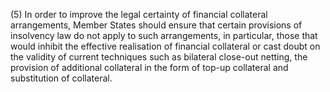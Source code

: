 (5) In order to improve the legal certainty of financial collateral arrangements, Member States should ensure that certain provisions of insolvency law do not apply to such arrangements, in particular, those that would inhibit the effective realisation of financial collateral or cast doubt on the validity of current techniques such as bilateral close-out netting, the provision of additional collateral in the form of top-up collateral and substitution of collateral.